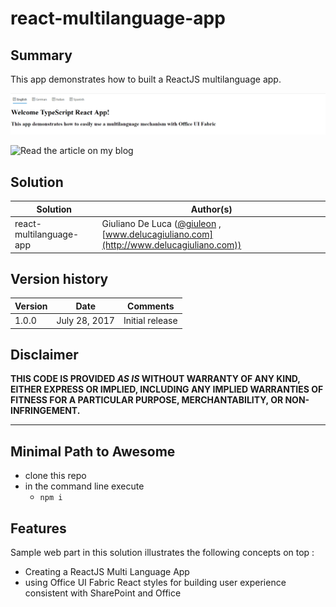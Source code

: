 # react-multilanguage-app

## Summary

This app demonstrates how to built a ReactJS multilanguage app.

![The preview of this app](./assets/Preview.gif)

![Read the article on my blog](http://www.delucagiuliano.com/creating-a-reactjs-multi-language-app)

## Solution

Solution|Author(s)
--------|---------
react-multilanguage-app|Giuliano De Luca ([@giuleon](https://twitter.com/giuleon) , [www.delucagiuliano.com](http://www.delucagiuliano.com))

## Version history

Version|Date|Comments
-------|----|--------
1.0.0|July 28, 2017|Initial release

## Disclaimer
**THIS CODE IS PROVIDED *AS IS* WITHOUT WARRANTY OF ANY KIND, EITHER EXPRESS OR IMPLIED, INCLUDING ANY IMPLIED WARRANTIES OF FITNESS FOR A PARTICULAR PURPOSE, MERCHANTABILITY, OR NON-INFRINGEMENT.**

---

## Minimal Path to Awesome

- clone this repo
- in the command line execute
  - `npm i`

## Features

Sample web part in this solution illustrates the following concepts on top :

- Creating a ReactJS Multi Language App
- using Office UI Fabric React styles for building user experience consistent with SharePoint and Office
